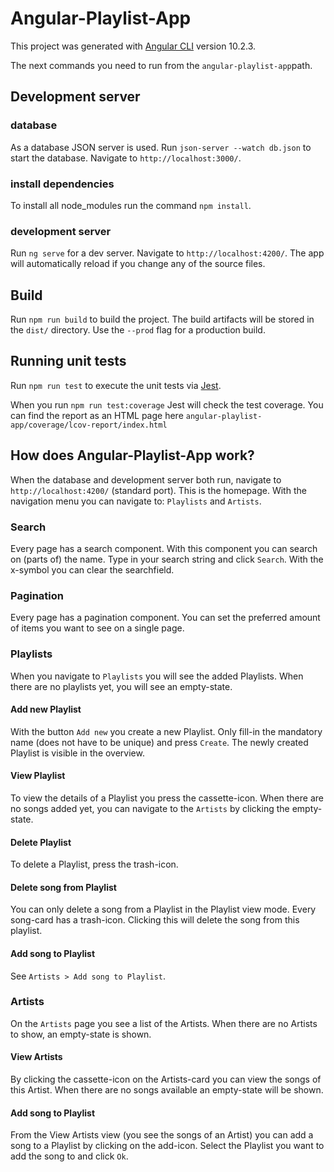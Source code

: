 # Angular-Playlist-App

This project was generated with [Angular CLI](https://github.com/angular/angular-cli) version 10.2.3.

The next commands you need to run from the `angular-playlist-app`path.

## Development server

### database
As a database JSON server is used. Run `json-server --watch db.json` to start the database. Navigate to `http://localhost:3000/`.

### install dependencies

To install all node_modules run the command `npm install`.

### development server
Run `ng serve` for a dev server. Navigate to `http://localhost:4200/`. The app will automatically reload if you change any of the source files.

## Build

Run `npm run build` to build the project. The build artifacts will be stored in the `dist/` directory. Use the `--prod` flag for a production build.

## Running unit tests

Run `npm run test` to execute the unit tests via [Jest](https://jestjs.io/).

When you run `npm run test:coverage` Jest will check the test coverage. You can find the report as an HTML page here `angular-playlist-app/coverage/lcov-report/index.html`

## How does Angular-Playlist-App work?
When the database and development server both run, navigate to `http://localhost:4200/` (standard port). This is the homepage.
With the navigation menu you can navigate to: `Playlists` and `Artists`.

### Search
Every page has a search component. With this component you can search on (parts of) the name. Type in your search string and click `Search`. With the x-symbol you can clear the searchfield.

### Pagination
Every page has a pagination component. You can set the preferred amount of items you want to see on a single page.

### Playlists
When you navigate to `Playlists` you will see the added Playlists. When there are no playlists yet, you will see an empty-state.

#### Add new Playlist
With the button `Add new` you create a new Playlist. Only fill-in the mandatory name (does not have to be unique) and press `Create`. The newly created Playlist is visible in the overview.

#### View Playlist
To view the details of a Playlist you press the cassette-icon. When there are no songs added yet, you can navigate to the `Artists` by clicking the empty-state.

#### Delete Playlist
To delete a Playlist, press the trash-icon.

#### Delete song from Playlist
You can only delete a song from a Playlist in the Playlist view mode. Every song-card has a trash-icon. Clicking this will delete the song from this playlist.

#### Add song to Playlist
See `Artists > Add song to Playlist`.

### Artists
On the `Artists` page you see a list of the Artists. When there are no Artists to show, an empty-state is shown.

#### View Artists
By clicking the cassette-icon on the Artists-card you can view the songs of this Artist. When there are no songs available an empty-state will be shown.

#### Add song to Playlist
From the View Artists view (you see the songs of an Artist) you can add a song to a Playlist by clicking on the add-icon. Select the Playlist you want to add the song to and click `Ok`.
